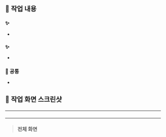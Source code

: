 ## 📎 작업 내용
### ✨ 
- 

### ✨ 
- 

### 🤍 공통
- 

## 📎 작업 화면 스크린샷
> ### 



---

> ### 



---

> ### 전체 화면

